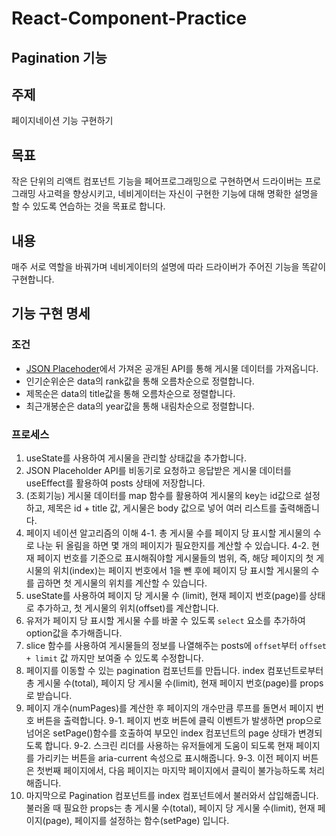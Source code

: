 # React-Component-Practice

## Pagination 기능

## 주제

페이지네이션 기능 구현하기

## 목표

작은 단위의 리액트 컴포넌트 기능을 페어프로그래밍으로 구현하면서 드라이버는 프로그래밍 사고력을 향상시키고, 네비게이터는 자신이 구현한 기능에 대해 명확한 설명을 할 수 있도록 연습하는 것을 목표로 합니다.

## 내용

매주 서로 역할을 바꿔가며 네비게이터의 설명에 따라 드라이버가 주어진 기능을 똑같이 구현합니다.

## 기능 구현 명세

### 조건
- [JSON Placehoder](https://jsonplaceholder.typicode.com/)에서 가져온 공개된 API를 통해 게시물 데이터를 가져옵니다. 
- 인기순위순은 data의 rank값을 통해 오름차순으로 정렬합니다.
- 제목순은 data의 title값을 통해 오름차순으로 정렬합니다.
- 최근개봉순은 data의 year값을 통해 내림차순으로 정렬합니다.

### 프로세스

1. useState를 사용하여 게시물을 관리할 상태값을 추가합니다.
2. JSON Placeholder API를 비동기로 요청하고 응답받은 게시물 데이터를 useEffect를 활용하여 posts 상태에 저장합니다.
3. (조회기능) 게시물 데이터를 map 함수를 활용하여 게시물의 key는 id값으로 설정하고, 제목은 id + title 값, 게시물은 body 값으로 넣어 여러 리스트를 출력해줍니다. 
4. 페이지 네이션 알고리즘의 이해 
  4-1. 총 게시물 수를 페이지 당 표시할 게시물의 수로 나눈 뒤 올림을 하면 몇 개의 페이지가 필요한지를 계산할 수 있습니다.
  4-2. 현재 페이지 번호를 기준으로 표시해줘야할 게시물들의 범위, 즉, 해당 페이지의 첫 게시물의 위치(index)는 페이지 번호에서 1을 뺀 후에 페이지 당 표시할 게시물의 수를 곱하면 첫 게시물의 위치를 계산할 수 있습니다.
5. useState를 사용하여 페이지 당 게시물 수 (limit), 현재 페이지 번호(page)를 상태로 추가하고, 첫 게시물의 위치(offset)를 계산합니다.
6. 유저가 페이지 당 표시할 게시물 수를 바꿀 수 있도록 `select` 요소를 추가하여 option값을 추가해줍니다.
7. slice 함수를 사용하여 게시물들의 정보를 나열해주는 posts에 `offset`부터 `offset + limit` 값 까지만 보여줄 수 있도록 수정합니다.
8. 페이지를 이동할 수 있는 pagination 컴포넌트를 만듭니다. index 컴포넌트로부터 총 게시물 수(total), 페이지 당 게시물 수(limit), 현재 페이지 번호(page)를 props로 받습니다. 
9. 페이지 개수(numPages)를 계산한 후 페이지의 개수만큼 루프를 돌면서 페이지 번호 버튼을 출력합니다.
  9-1. 페이지 번호 버튼에 클릭 이벤트가 발생하면 prop으로 넘어온 setPage()함수를 호출하여 부모인 index 컴포넌트의 page 상태가 변경되도록 합니다.
  9-2. 스크린 리더를 사용하는 유저들에게 도움이 되도록 현재 페이지를 가리키는 버튼을 aria-current 속성으로 표시해줍니다.
  9-3. 이전 페이지 버튼은 첫번째 페이지에서, 다음 페이지는 마지막 페이지에서 클릭이 불가능하도록 처리해줍니다.
10. 마지막으로 Pagination 컴포넌트를 index 컴포넌트에서 불러와서 삽입해줍니다. 불러올 때 필요한 props는 총 게시물 수(total), 페이지 당 게시물 수(limit), 현재 페이지(page), 페이지를 설정하는 함수(setPage) 입니다.

